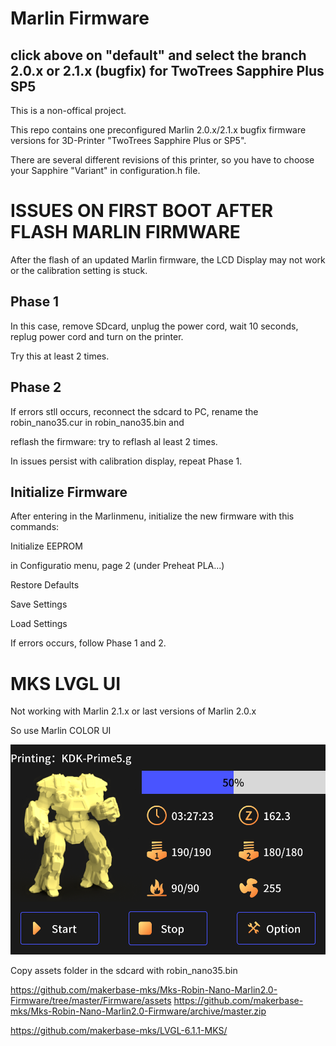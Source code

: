 # Marlin Firmware
## click above on "default" and select the branch 2.0.x or 2.1.x (bugfix) for TwoTrees Sapphire Plus SP5 

This is a non-offical project. 

This repo contains one preconfigured Marlin 2.0.x/2.1.x bugfix firmware versions for 3D-Printer "TwoTrees Sapphire Plus or SP5".

There are several different revisions of this printer, so you have to choose your Sapphire "Variant" in configuration.h file. 

# ISSUES ON FIRST BOOT AFTER FLASH MARLIN FIRMWARE

After the flash of an updated Marlin firmware, the LCD Display may not work or the calibration setting is stuck.

## Phase 1
In this case, remove SDcard, unplug the power cord, wait 10 seconds, replug power cord and turn on the printer.

Try this at least 2 times.

## Phase 2
If errors stll occurs, reconnect the sdcard to PC, rename the robin_nano35.cur in robin_nano35.bin and

reflash the firmware: try to reflash al least 2 times.

In issues persist with calibration display, repeat Phase 1.


## Initialize Firmware
After entering in the Marlinmenu, initialize the new firmware with this commands:

Initialize EEPROM

in Configuratio menu, page 2 (under Preheat PLA...)

Restore Defaults

Save Settings

Load Settings

If errors occurs, follow Phase 1 and 2.


# MKS LVGL UI
Not working with Marlin 2.1.x or last versions of Marlin 2.0.x

So use Marlin COLOR UI

![](https://github.com/makerbase-mks/Mks-Robin-Nano-Marlin2.0-Firmware/blob/master/Images/MKS_Robin_Nano_printing.png)

Copy assets folder in the sdcard with robin_nano35.bin

https://github.com/makerbase-mks/Mks-Robin-Nano-Marlin2.0-Firmware/tree/master/Firmware/assets
https://github.com/makerbase-mks/Mks-Robin-Nano-Marlin2.0-Firmware/archive/master.zip

https://github.com/makerbase-mks/LVGL-6.1.1-MKS/
